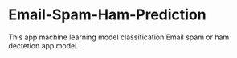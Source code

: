# Email-Spam-Ham-Prediction
This app machine learning model classification Email spam or ham dectetion app model.
